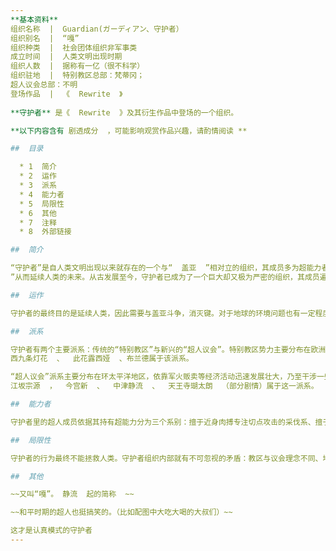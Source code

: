 ```yaml
---  
**基本资料**  
组织名称  |  Guardian(ガーディアン、守护者）   
组织别名  |  “嘎”   
组织种类  |  社会团体组织非军事类   
成立时间  |  人类文明出现时期   
组织人数  |  据称有一亿（很不科学）   
组织驻地  |  特别教区总部：梵蒂冈；   
超人议会总部：不明  
登场作品  |  《  Rewrite  》   
  
**守护者** 是《  Rewrite  》及其衍生作品中登场的一个组织。

**以下内容含有 剧透成分  ，可能影响观赏作品兴趣，请酌情阅读 **

##  目录

  * 1  简介 
  * 2  运作 
  * 3  派系 
  * 4  能力者 
  * 5  局限性 
  * 6  其他 
  * 7  注释 
  * 8  外部链接 

##  简介

“守护者”是自人类文明出现以来就存在的一个与“  盖亚  ”相对立的组织，其成员多为超能力者，该组织的目的是抹杀“  键
”从而延续人类的未来。从古发展至今，守护者已成为了一个巨大却又极为严密的组织，其成员遍布全世界，人数多到甚至能组成一个国家。

##  运作

守护者的最终目的是延续人类，因此需要与盖亚斗争，消灭键。对于地球的环境问题也有一定程度的重视，但更重视人类在地球上的生存。其成员多为超能力者，也有数量众多的普通人，平时均以普通人的身份活动。由于其成员多为超人，因此对疑似有超能力的人加以监视也是组织的工作之一。守护者以各种经济活动为幌子与盖亚进行暗中斗争，甚至不惮违法活动，因此其对世界的影响是巨大的。与盖亚类似，守护者也有“压缩空间”技术，能够在狭小空间内容纳巨大系统，使其活动更为隐秘。旗下有著名为「拜恩带剑绿地骑士团」的战斗团队。

##  派系

守护者有两个主要派系：传统的“特别教区”与新兴的“超人议会”。特别教区势力主要分布在欧洲，总部在梵蒂冈，教条为“吾等,愿献上此身,化为盾与枪”，拥有较强的宗教色彩，将盖亚的“魔物”视为“恶魔”进行狩猎，历史上的各种英雄传说多半与教区活动有关，到了现代教区的活动也变得隐秘起来了。作品中
西九条灯花  、  此花露西娅  、布兰德属于该派系。

“超人议会”派系主要分布在环太平洋地区，依靠军火贩卖等经济活动迅速发展壮大，乃至干涉一些国家的政治从而打击盖亚。作品中风祭就在这一势力范围中，因此主要体现的就是这一派系。与教区相比该派系组织更为严密也更为现代化，没有宗教色彩。日本地方领导人为
江坂宗源  ，  今宫新  、  中津静流  、  天王寺瑚太朗  （部分剧情）属于这一派系。

##  能力者

守护者里的超人成员依据其持有超能力分为三个系别：擅于近身肉搏专注切点攻击的采伐系、擅于追踪和远程攻击的狩猎系、擅于操控体液和改变体内机能进行攻击防御，甚至对周围环境事物造成伤害的污染系。此外守护者里面有著被昵称为「目」能看见「键」的超人成员，专门负责追踪「键」的诞生和行动。

##  局限性

守护者的行为最终不能拯救人类。守护者组织内部就有不可忽视的矛盾：教区与议会理念不同、地方势力为独占功劳而互不帮助……甚至还出现过不切实际同时践踏人权的“次世代人类计划”，在Terra线中还特别强调了超人们的刚愎自用，违背命令而导致行动失败。其践踏人权也体现在对敌态度上，如对于被盖亚利用的贫民一律格杀勿论，相比之下风祭守护者势力就要温和得多。其为了延续人类而消灭键的理念也不是长远之计，因为地球上的资源总有一天要消耗殆尽，这种方式只是得过且过。

##  其他

~~又叫“嘎”。 静流  起的简称  ~~

~~和平时期的超人也挺搞笑的。（比如配图中大吃大喝的大叔们）~~

这才是认真模式的守护者  
---  
```

  